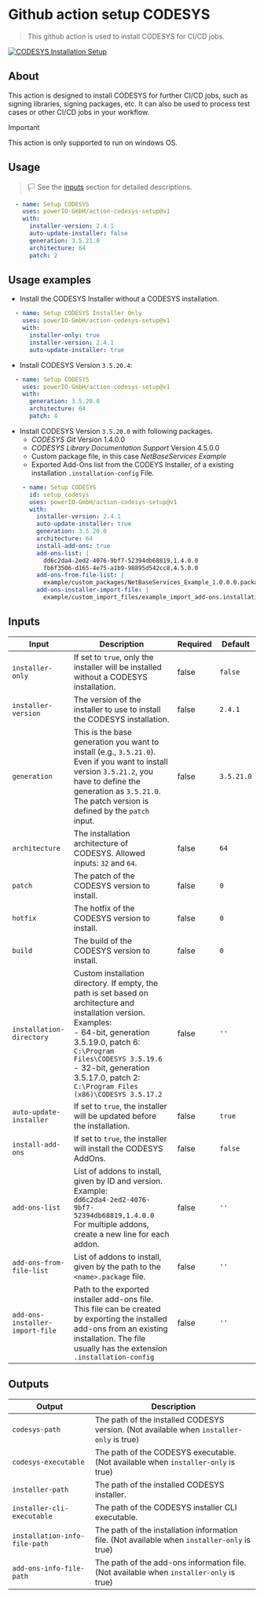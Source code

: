 # Github action setup CODESYS

> This github action is used to install CODESYS for CI/CD jobs.

[![CODESYS Installation Setup](https://github.com/powerIO-GmbH/action-codesys-setup/actions/workflows/setup.yml/badge.svg?branch=main)](https://github.com/powerIO-GmbH/action-codesys-setup/actions/workflows/setup.yml)

## About

This action is designed to install CODESYS for further CI/CD jobs, such as signing libraries, signing packages, etc. 
It can also be used to process test cases or other CI/CD jobs in your workflow.

> [!IMPORTANT]  
> This action is only supported to run on windows OS.

## Usage

>:white_flag: See the [inputs](#inputs) section for detailed descriptions.

```yml
  - name: Setup CODESYS
    uses: powerIO-GmbH/action-codesys-setup@v1
    with:
      installer-version: 2.4.1
      auto-update-installer: false
      generation: 3.5.21.0
      architecture: 64
      patch: 2
```

## Usage examples

- Install the CODESYS Installer without a CODESYS installation.
```yml
  - name: Setup CODESYS Installer Only
    uses: powerIO-GmbH/action-codesys-setup@v1
    with:
      installer-only: true
      installer-version: 2.4.1
      auto-update-installer: true
```

- Install CODESYS Version `3.5.20.4`:
```yml
  - name: Setup CODESYS
    uses: powerIO-GmbH/action-codesys-setup@v1
    with:
      generation: 3.5.20.0
      architecture: 64
      patch: 4
```

- Install CODESYS Version `3.5.20.0` with following packages.
  * _CODESYS Git_ Version 1.4.0.0
  * _CODESYS Library Documentation Support_ Version 4.5.0.0
  * Custom package file, in this case _NetBaseServices Example_ 
  * Exported Add-Ons list from the CODEYS Installer, of a existing installation `.installation-config` File.

```yml
    - name: Setup CODESYS
      id: setup_codesys
      uses: powerIO-GmbH/action-codesys-setup@v1
      with:
        installer-version: 2.4.1
        auto-update-installer: true
        generation: 3.5.20.0
        architecture: 64
        install-add-ons: true
        add-ons-list: |
          dd6c2da4-2ed2-4076-9bf7-52394db68819,1.4.0.0
          fb6f3506-d165-4e75-a1b9-98895d542cc8,4.5.0.0
        add-ons-from-file-list: |
          example/custom_packages/NetBaseServices_Example_1.0.0.0.package
        add-ons-installer-import-file: |
          example/custom_import_files/example_import_add-ons.installation-config
```

## Inputs

| Input | Description | Required | Default |
|-------|-------------|----------|----------|
| `installer-only` | If set to `true`, only the installer will be installed without a CODESYS installation. | false | `false` |
| `installer-version` | The version of the installer to use to install the CODESYS installation. | false | `2.4.1` |
| `generation` | This is the base generation you want to install (e.g., `3.5.21.0`). Even if you want to install version `3.5.21.2`, you have to define the generation as `3.5.21.0`. The patch version is defined by the `patch` input. | false | `3.5.21.0` |
| `architecture` | The installation architecture of CODESYS. Allowed inputs: `32` and `64`. | false | `64` |
| `patch` | The patch of the CODESYS version to install. | false | `0` |
| `hotfix` | The hotfix of the CODESYS version to install. | false | `0` |
| `build` | The build of the CODESYS version to install. | false | `0` |
| `installation-directory` | Custom installation directory. If empty, the path is set based on architecture and installation version. Examples:<br>- 64-bit, generation 3.5.19.0, patch 6: `C:\Program Files\CODESYS 3.5.19.6`<br>- 32-bit, generation 3.5.17.0, patch 2: `C:\Program Files (x86)\CODESYS 3.5.17.2` | false | `''` |
| `auto-update-installer` | If set to `true`, the installer will be updated before the installation. | false | `true` |
| `install-add-ons` | If set to `true`, the installer will install the CODESYS AddOns. | false | `false` |
| `add-ons-list` | List of addons to install, given by ID and version. Example:<br>`dd6c2da4-2ed2-4076-9bf7-52394db68819,1.4.0.0`<br>For multiple addons, create a new line for each addon. | false | `''` |
| `add-ons-from-file-list` | List of addons to install, given by the path to the `<name>.package` file. | false | `''` |
| `add-ons-installer-import-file` | Path to the exported installer add-ons file. This file can be created by exporting the installed add-ons from an existing installation. The file usually has the extension `.installation-config` | false | `''` |

## Outputs

| Output                        | Description                                       |
| ----------------------------- | ------------------------------------------------- |
| `codesys-path`                | The path of the installed CODESYS version. (Not available when `installer-only` is true) |
| `codesys-executable`          | The path of the CODESYS executable. (Not available when `installer-only` is true) |
| `installer-path`              | The path of the installed CODESYS installer.      |
| `installer-cli-executable`    | The path of the CODESYS installer CLI executable. |
| `installation-info-file-path` | The path of the installation information file. (Not available when `installer-only` is true) |
| `add-ons-info-file-path`      | The path of the add-ons information file. (Not available when `installer-only` is true) |
